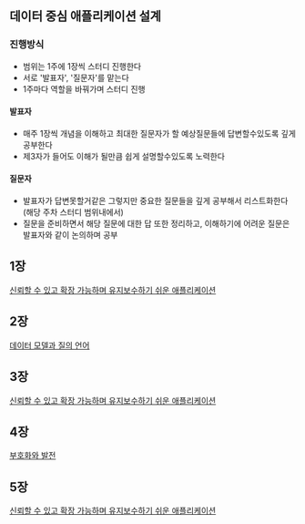 ## 데이터 중심 애플리케이션 설계

### 진행방식
- 범위는 1주에 1장씩 스터디 진행한다
- 서로 '발표자', '질문자'를 맡는다
- 1주마다 역할을 바꿔가며 스터디 진행

#### 발표자
- 매주 1장씩 개념을 이해하고 최대한 질문자가 할 예상질문들에 답변할수있도록 깊게 공부한다
- 제3자가 들어도 이해가 될만큼 쉽게 설명할수있도록 노력한다

#### 질문자
- 발표자가 답변못할거같은 그렇지만 중요한 질문들을 깊게 공부해서 리스트화한다(해당 주차 스터디 범위내에서)
- 질문을 준비하면서 해당 질문에 대한 답 또한 정리하고, 이해하기에 어려운 질문은 발표자와 같이 논의하며 공부

## 1장
[신뢰할 수 있고 확장 가능하며 유지보수하기 쉬운 애플리케이션]([https://velog.io/@jhbaik1501/%EB%8D%B0%EC%9D%B4%ED%84%B0-%EC%A4%91%EC%8B%AC-%EC%95%A0%ED%94%8C%EB%A6%AC%EC%BC%80%EC%9D%B4%EC%85%98-%EC%84%A4%EA%B3%84-1%EC%9E%A5-%EC%A0%95%EB%A6%AC](https://velog.io/@tkddls23/2.-%EB%8D%B0%EC%9D%B4%ED%84%B0-%EB%AA%A8%EB%8D%B8%EA%B3%BC-%EC%A7%88%EC%9D%98-%EC%96%B8%EC%96%B4))

## 2장
[데이터 모델과 질의 언어](https://velog.io/@jhbaik1501/%EB%8D%B0%EC%9D%B4%ED%84%B0-%EC%A4%91%EC%8B%AC-%EC%95%A0%ED%94%8C%EB%A6%AC%EC%BC%80%EC%9D%B4%EC%85%98-%EC%84%A4%EA%B3%84-1%EC%9E%A5-%EC%A0%95%EB%A6%AC)

## 3장
[신뢰할 수 있고 확장 가능하며 유지보수하기 쉬운 애플리케이션](https://velog.io/@jhbaik1501/%EB%8D%B0%EC%9D%B4%ED%84%B0-%EC%A4%91%EC%8B%AC-%EC%95%A0%ED%94%8C%EB%A6%AC%EC%BC%80%EC%9D%B4%EC%85%98-%EC%84%A4%EA%B3%84-3%EC%9E%A5-%EC%A0%95%EB%A6%AC)

## 4장
[부호화와 발전](https://velog.io/@tkddls23/4.-%EB%B6%80%ED%98%B8%ED%99%94%EC%99%80-%EB%B0%9C%EC%A0%84)

## 5장
[신뢰할 수 있고 확장 가능하며 유지보수하기 쉬운 애플리케이션](https://velog.io/@jhbaik1501/%EB%8D%B0%EC%9D%B4%ED%84%B0-%EC%A4%91%EC%8B%AC-%EC%95%A0%ED%94%8C%EB%A6%AC%EC%BC%80%EC%9D%B4%EC%85%98-%EC%84%A4%EA%B3%84-5%EC%9E%A5-%EC%A0%95%EB%A6%AC)
